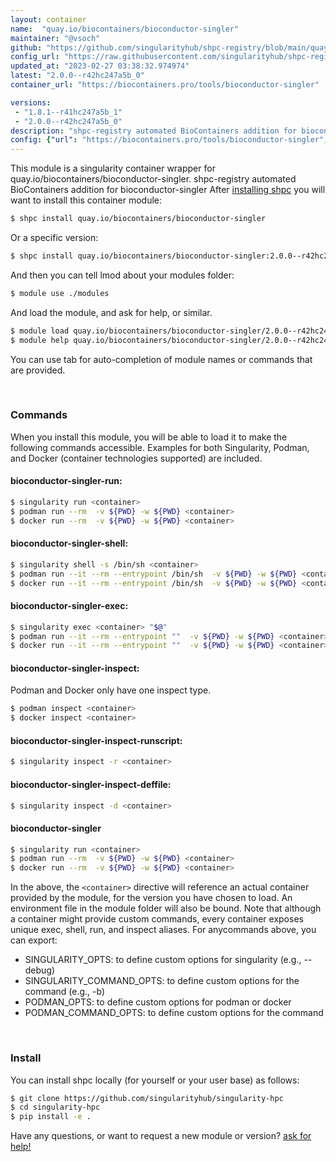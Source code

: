 ```yaml
---
layout: container
name:  "quay.io/biocontainers/bioconductor-singler"
maintainer: "@vsoch"
github: "https://github.com/singularityhub/shpc-registry/blob/main/quay.io/biocontainers/bioconductor-singler/container.yaml"
config_url: "https://raw.githubusercontent.com/singularityhub/shpc-registry/main/quay.io/biocontainers/bioconductor-singler/container.yaml"
updated_at: "2023-02-27 03:38:32.974974"
latest: "2.0.0--r42hc247a5b_0"
container_url: "https://biocontainers.pro/tools/bioconductor-singler"

versions:
 - "1.8.1--r41hc247a5b_1"
 - "2.0.0--r42hc247a5b_0"
description: "shpc-registry automated BioContainers addition for bioconductor-singler"
config: {"url": "https://biocontainers.pro/tools/bioconductor-singler", "maintainer": "@vsoch", "description": "shpc-registry automated BioContainers addition for bioconductor-singler", "latest": {"2.0.0--r42hc247a5b_0": "sha256:5e594b755c2c673ab61134db3e70de49b03166df100ead8bf0cf2e793ebacaf5"}, "tags": {"1.8.1--r41hc247a5b_1": "sha256:975b3f41bd94a141dcce611a08c76bfde66df15e9ae466360fe5faa750ace46c", "2.0.0--r42hc247a5b_0": "sha256:5e594b755c2c673ab61134db3e70de49b03166df100ead8bf0cf2e793ebacaf5"}, "docker": "quay.io/biocontainers/bioconductor-singler"}
---
```


This module is a singularity container wrapper for quay.io/biocontainers/bioconductor-singler.
shpc-registry automated BioContainers addition for bioconductor-singler
After [installing shpc](#install) you will want to install this container module:


```bash
$ shpc install quay.io/biocontainers/bioconductor-singler
```

Or a specific version:

```bash
$ shpc install quay.io/biocontainers/bioconductor-singler:2.0.0--r42hc247a5b_0
```

And then you can tell lmod about your modules folder:

```bash
$ module use ./modules
```

And load the module, and ask for help, or similar.

```bash
$ module load quay.io/biocontainers/bioconductor-singler/2.0.0--r42hc247a5b_0
$ module help quay.io/biocontainers/bioconductor-singler/2.0.0--r42hc247a5b_0
```

You can use tab for auto-completion of module names or commands that are provided.

<br>

### Commands

When you install this module, you will be able to load it to make the following commands accessible.
Examples for both Singularity, Podman, and Docker (container technologies supported) are included.

#### bioconductor-singler-run:

```bash
$ singularity run <container>
$ podman run --rm  -v ${PWD} -w ${PWD} <container>
$ docker run --rm  -v ${PWD} -w ${PWD} <container>
```

#### bioconductor-singler-shell:

```bash
$ singularity shell -s /bin/sh <container>
$ podman run --it --rm --entrypoint /bin/sh  -v ${PWD} -w ${PWD} <container>
$ docker run --it --rm --entrypoint /bin/sh  -v ${PWD} -w ${PWD} <container>
```

#### bioconductor-singler-exec:

```bash
$ singularity exec <container> "$@"
$ podman run --it --rm --entrypoint ""  -v ${PWD} -w ${PWD} <container> "$@"
$ docker run --it --rm --entrypoint ""  -v ${PWD} -w ${PWD} <container> "$@"
```

#### bioconductor-singler-inspect:

Podman and Docker only have one inspect type.

```bash
$ podman inspect <container>
$ docker inspect <container>
```

#### bioconductor-singler-inspect-runscript:

```bash
$ singularity inspect -r <container>
```

#### bioconductor-singler-inspect-deffile:

```bash
$ singularity inspect -d <container>
```



#### bioconductor-singler

```bash
$ singularity run <container>
$ podman run --rm  -v ${PWD} -w ${PWD} <container>
$ docker run --rm  -v ${PWD} -w ${PWD} <container>
```


In the above, the `<container>` directive will reference an actual container provided
by the module, for the version you have chosen to load. An environment file in the
module folder will also be bound. Note that although a container
might provide custom commands, every container exposes unique exec, shell, run, and
inspect aliases. For anycommands above, you can export:

 - SINGULARITY_OPTS: to define custom options for singularity (e.g., --debug)
 - SINGULARITY_COMMAND_OPTS: to define custom options for the command (e.g., -b)
 - PODMAN_OPTS: to define custom options for podman or docker
 - PODMAN_COMMAND_OPTS: to define custom options for the command

<br>

### Install

You can install shpc locally (for yourself or your user base) as follows:

```bash
$ git clone https://github.com/singularityhub/singularity-hpc
$ cd singularity-hpc
$ pip install -e .
```

Have any questions, or want to request a new module or version? [ask for help!](https://github.com/singularityhub/singularity-hpc/issues)